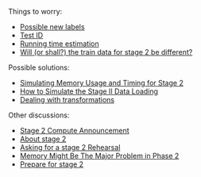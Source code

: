 Things to worry:
* [Possible new labels](https://www.kaggle.com/c/mercari-price-suggestion-challenge/discussion/48558)
* [Test ID](https://www.kaggle.com/c/mercari-price-suggestion-challenge/discussion/43961)
* [Running time estimation](https://www.kaggle.com/c/mercari-price-suggestion-challenge/discussion/44257)
* [Will (or shall?) the train data for stage 2 be different?](https://www.kaggle.com/c/mercari-price-suggestion-challenge/discussion/45652)


Possible solutions:
* [Simulating Memory Usage and Timing for Stage 2](https://www.kaggle.com/peterhurford/simulating-memory-usage-and-timing-for-stage-2)
* [How to Simulate the Stage II Data Loading](https://www.kaggle.com/robinhoo1973/how-to-simulate-the-stage-ii-data-loading)
* [Dealing with transformations](https://www.kaggle.com/c/mercari-price-suggestion-challenge/discussion/45554#274553)

Other discussions:
* [Stage 2 Compute Announcement](https://www.kaggle.com/c/mercari-price-suggestion-challenge/discussion/45554)
* [About stage 2](https://www.kaggle.com/c/mercari-price-suggestion-challenge/discussion/43948)
* [Asking for a stage 2 Rehearsal](https://www.kaggle.com/c/mercari-price-suggestion-challenge/discussion/45212)
* [Memory Might Be The Major Problem in Phase 2](https://www.kaggle.com/c/mercari-price-suggestion-challenge/discussion/45813)
* [Prepare for stage 2](https://www.kaggle.com/c/mercari-price-suggestion-challenge/discussion/48784)
